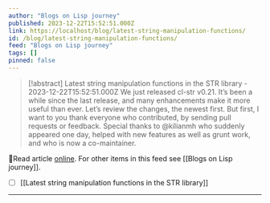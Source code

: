 ```yaml
---
author: "Blogs on Lisp journey"
published: 2023-12-22T15:52:51.000Z
link: https://localhost/blog/latest-string-manipulation-functions/
id: /blog/latest-string-manipulation-functions/
feed: "Blogs on Lisp journey"
tags: []
pinned: false
---
```

> [!abstract] Latest string manipulation functions in the STR library - 2023-12-22T15:52:51.000Z
> We just released cl-str v0.21. It’s been a while since the last release, and many enhancements make it more useful than ever. Let’s review the changes, the newest first. But first, I want to you thank everyone who contributed, by sending pull requests or feedback. Special thanks to @kilianmh who suddenly appeared one day, helped with new features as well as grunt work, and who is now a co-maintainer.

🔗Read article [online](https://localhost/blog/latest-string-manipulation-functions/). For other items in this feed see [[Blogs on Lisp journey]].

- [ ] [[Latest string manipulation functions in the STR library]]
- - -

